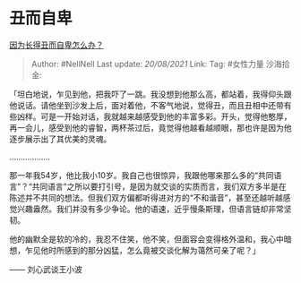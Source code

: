 # 丑而自卑

[因为长得丑而自卑怎么办？](https://www.zhihu.com/question/311454939/answer/724450650)

> Author: #NellNell
> Last update: *20/08/2021*
> Link:
> Tag: #女性力量 
> 沙海拾金:

「坦白地说，乍见到他，把我吓了一跳。我没想到他那么高，都站着，我得仰头跟他说话。请他坐到沙发上后，面对着他，不客气地说，觉得丑，而且丑相中还带有些凶样。可是一开始对话，我就越来越感受到他的丰富多彩。开头，觉得他憨厚，再一会儿，感受到他的睿智，两杯茶过后，竟觉得他越看越顺眼，那也许是因为他逐步展示出了其优美的灵魂。

………………

那一年我54岁，他比我小10岁。我自己也很惊异，我跟他哪来那么多的“共同语言”？“共同语言”之所以要打引号，是因为就交谈的实质而言，我们双方多半是在陈述并不共同的想法。但我们双方偏都听得进对方的“不和谐音”，甚至还越听越感觉兴趣盎然。我们并没有多少争论。他的语速，近乎慢条斯理，但语言链却非常坚韧。

他的幽默全是软的冷的，我忍不住笑，他不笑，但面容会变得格外温和，我心中暗想，乍见他时所感到的那分凶猛，怎么竟被交谈化解为蔼然可亲了呢？」

—— 刘心武谈王小波
